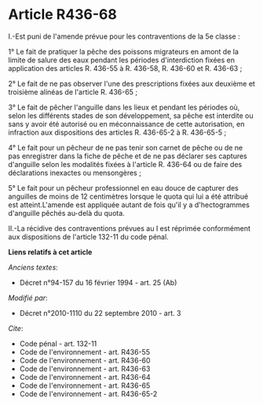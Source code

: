 # Article R436-68

I.-Est puni de l'amende prévue pour les contraventions de la 5e classe : 

1° Le fait de pratiquer la pêche des poissons migrateurs en amont de la limite de salure des eaux pendant les périodes
d'interdiction fixées en application des articles R. 436-55 à R. 436-58, R. 436-60 et R. 436-63 ; 

2° Le fait de ne pas observer l'une des prescriptions fixées aux deuxième et troisième alinéas de l'article R. 436-65 ; 

3° Le fait de pêcher l'anguille dans les lieux et pendant les périodes où, selon les différents stades de son développement,
sa pêche est interdite ou sans y avoir été autorisé ou en méconnaissance de cette autorisation, en infraction aux
dispositions des articles R. 436-65-2 à R. 436-65-5 ; 

4° Le fait pour un pêcheur de ne pas tenir son carnet de pêche ou de ne pas enregistrer dans la fiche de pêche et de ne pas
déclarer ses captures d'anguille selon les modalités fixées à l'article R. 436-64 ou de faire des déclarations inexactes ou
mensongères ; 

5° Le fait pour un pêcheur professionnel en eau douce de capturer des anguilles de moins de 12 centimètres lorsque le quota
qui lui a été attribué est atteint.L'amende est appliquée autant de fois qu'il y a d'hectogrammes d'anguille pêchés au-delà
du quota. 

II.-La récidive des contraventions prévues au I est réprimée conformément aux dispositions de l'article 132-11 du code pénal.

**Liens relatifs à cet article**

_Anciens textes_:

  - Décret n°94-157 du 16 février 1994 - art. 25 (Ab)

_Modifié par_:

  - Décret n°2010-1110 du 22 septembre 2010 - art. 3

_Cite_:

  - Code pénal - art. 132-11
  - Code de l'environnement - art. R436-55
  - Code de l'environnement - art. R436-60
  - Code de l'environnement - art. R436-63
  - Code de l'environnement - art. R436-64
  - Code de l'environnement - art. R436-65
  - Code de l'environnement - art. R436-65-2
